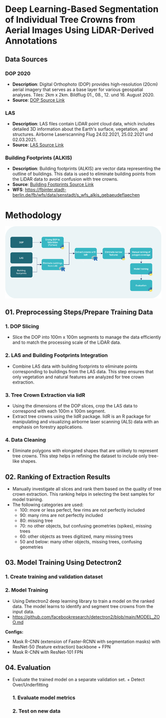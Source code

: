 # Deep Learning-Based Segmentation of Individual Tree Crowns from Aerial Images Using LiDAR-Derived Annotations

## Data Sources

### DOP 2020
- **Description**: Digital Orthophoto (DOP) provides high-resolution (20cm) aerial imagery that serves as a base layer for various geospatial analyses. Tiles: 2km x 2km. Bildflug 01., 08., 12. und 16. August 2020.
- **Source**: [DOP Source Link](https://daten.berlin.de/datensaetze/digitale-farbige-orthophotos-2020-dop20rgb-wms)

### LAS
- **Description**: LAS files contain LiDAR point cloud data, which includes detailed 3D information about the Earth's surface, vegetation, and structures. Airborne Laserscanning Flug 24.02.2021, 25.02.2021 und 02.03.2021.
- **Source**: [LAS Source Link](https://fbinter.stadt-berlin.de/fb/berlin/service_intern.jsp?id=a_als@senstadt&type=FEED)

### Building Footprints (ALKIS)
- **Description**: Building footprints (ALKIS) are vector data representing the outline of buildings. This data is used to eliminate building points from the LiDAR data to avoid confusion with tree crowns.
- **Source**: [Building Footprints Source Link](https://www.berlin.de/sen/sbw/stadtdaten/geoportal/liegenschaftskataster/)
- **WFS**: https://fbinter.stadt-berlin.de/fb/wfs/data/senstadt/s_wfs_alkis_gebaeudeflaechen

# Methodology 
![workflow](./thesis.drawio.png)

## 01. Preprocessing Steps/Prepare Training Data

### 1. DOP Slicing
- Slice the DOP into 100m x 100m segments to manage the data efficiently and to match the processing scale of the LiDAR data.

### 2. LAS and Building Footprints Integration
- Combine LAS data with building footprints to eliminate points corresponding to buildings from the LAS data. This step ensures that only vegetation and natural features are analyzed for tree crown extraction.

### 3. Tree Crown Extraction via lidR
- Using the dimensions of the DOP slices, crop the LAS data to correspond with each 100m x 100m segment.
- Extract tree crowns using the lidR package. lidR is an R package for manipulating and visualizing airborne laser scanning (ALS) data with an emphasis on forestry applications.

### 4. Data Cleaning
- Eliminate polygons with elongated shapes that are unlikely to represent tree crowns. This step helps in refining the dataset to include only tree-like shapes.

## 02. Ranking of Extraction Results
- Manually investigate all slices and rank them based on the quality of tree crown extraction. This ranking helps in selecting the best samples for model training.
- The following categories are used:
  - 100: more or less perfect, few rims are not perfectly included
  - 90: many rims are not perfectly included
  - 80: missing tree
  - 70: no other objects, but confusing geometries (spikes), missing trees
  - 60: other objects as trees digitized, many missing trees
  - 50 and below: many other objects, missing trees, confusing geometries

## 03. Model Training Using Detectron2

### 1. Create training and validation dataset
### 2. Model Training
- Using Detectron2 deep learning library to train a model on the ranked data. The model learns to identify and segment tree crowns from the input data.
- https://github.com/facebookresearch/detectron2/blob/main/MODEL_ZOO.md
  
**Configs:**
- Mask R-CNN (extension of Faster-RCNN with segmentation masks) with ResNet-50 (feature extraction) backbone + FPN
- Mask R-CNN with ResNet-101 FPN

## 04. Evaluation
- Evaluate the trained model on a separate validation set. + Detect Over/Underfitting
  ### 1. Evaluate model metrics
  ### 2. Test on new data
